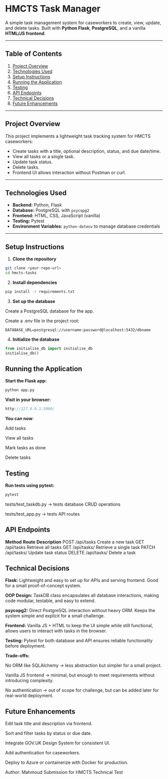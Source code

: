 # HMCTS Task Manager

A simple task management system for caseworkers to create, view, update, and delete tasks. Built with **Python Flask**, **PostgreSQL**, and a vanilla **HTML/JS frontend**.  

---

## **Table of Contents**
1. [Project Overview](#project-overview)
2. [Technologies Used](#technologies-used)
3. [Setup Instructions](#setup-instructions)
4. [Running the Application](#running-the-application)
5. [Testing](#testing)
6. [API Endpoints](#api-endpoints)
7. [Technical Decisions](#technical-decisions)
8. [Future Enhancements](#future-enhancements)

---

## **Project Overview**
This project implements a lightweight task tracking system for HMCTS caseworkers:

- Create tasks with a title, optional description, status, and due date/time.
- View all tasks or a single task.
- Update task status.
- Delete tasks.
- Frontend UI allows interaction without Postman or curl.

---

## **Technologies Used**
- **Backend:** Python, Flask
- **Database:** PostgreSQL with `psycopg2`
- **Frontend:** HTML, CSS, JavaScript (vanilla)
- **Testing:** Pytest
- **Environment Variables:** `python-dotenv` to manage database credentials

---

## **Setup Instructions**

1. **Clone the repository**
```bash
git clone <your-repo-url>
cd hmcts-tasks
```

2. **Install dependencies**
```bash
pip install -r requirements.txt
```


3. **Set up the database**

Create a PostgreSQL database for the app.

Create a .env file in the project root:
```dotenv
DATABASE_URL=postgresql://username:password@localhost:5432/dbname
```

4. **Initialize the database**
```python
from initialise_db import initialise_db
initialise_db()
```


## **Running the Application**

**Start the Flask app:**
```bash
python app.py
```

**Visit in your browser:**

```cpp
http://127.0.0.1:5000/
```
**You can now**:

Add tasks

View all tasks

Mark tasks as done

Delete tasks

## **Testing**

**Run tests using pytest:**
```bash
pytest
```

tests/test_taskdb.py → tests database CRUD operations

tests/test_app.py → tests API routes

## **API Endpoints**
**Method**	**Route**	**Description**
POST	/api/tasks	Create a new task
GET	/api/tasks	Retrieve all tasks
GET	/api/tasks/<id>	Retrieve a single task
PATCH	/api/tasks/<id>	Update task status
DELETE	/api/tasks/<id>	Delete a task

## **Technical Decisions**

**Flask:** Lightweight and easy to set up for APIs and serving frontend. Good for a small proof-of-concept system.

**OOP Design:** TaskDB class encapsulates all database interactions, making code modular, testable, and easy to extend.

**psycopg2:** Direct PostgreSQL interaction without heavy ORM. Keeps the system simple and explicit for a small challenge.

**Frontend:** Vanilla JS + HTML to keep the UI simple while still functional, allows users to interact with tasks in the browser.

**Testing:** Pytest for both database and API ensures reliable functionality before deployment.

**Trade-offs:**

No ORM like SQLAlchemy → less abstraction but simpler for a small project.

Vanilla JS frontend → minimal, but enough to meet requirements without introducing complexity.

No authentication → out of scope for challenge, but can be added later for real-world deployment.

## **Future Enhancements**

Edit task title and description via frontend.

Sort and filter tasks by status or due date.

Integrate GOV.UK Design System for consistent UI.

Add authentication for caseworkers.

Deploy to Azure or containerize with Docker for production.

Author: Mahmoud
Submission for HMCTS Technical Test
